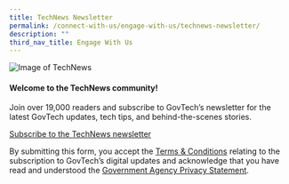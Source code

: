 ```yaml
---
title: TechNews Newsletter
permalink: /connect-with-us/engage-with-us/technews-newsletter/
description: ""
third_nav_title: Engage With Us
---
```

![Image of TechNews](https://d33wubrfki0l68.cloudfront.net/1a641c70cd44a129a6f979edd891e20f8dfcdc4f/00ff9/images/technews/technews-logo.png)

#### **Welcome to the TechNews community!**

Join over 19,000 readers and subscribe to GovTech’s newsletter for the latest GovTech updates, tech tips, and behind-the-scenes stories.

[Subscribe to the TechNews newsletter](https://www.tech.gov.sg/media/technews/subscribe)

By submitting this form, you accept the [Terms & Conditions](https://www.tech.gov.sg/files/GovTech-Subscription-Terms-Conditions-2021.pdf) relating to the subscription to GovTech’s digital updates and acknowledge that you have read and understood the [Government Agency Privacy Statement](https://www.tech.gov.sg/privacy/).